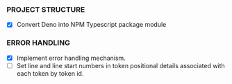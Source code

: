 ### PROJECT STRUCTURE

- [x] Convert Deno into NPM Typescript package module


### ERROR HANDLING

- [x] Implement error handling mechanism.
- [ ] Set line and line start numbers in token positional details associated with each token by token id.
